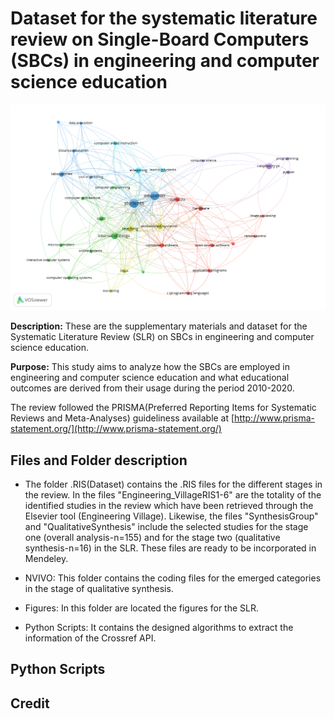 # Dataset for the systematic literature review on Single-Board Computers (SBCs) in engineering and computer science education

<img src="https://github.com/Uniminutoarduino/SBCReview/blob/main/Figures/Fig3.png?raw=true">

**Description:** These are the supplementary materials and dataset for the Systematic Literature Review (SLR) on SBCs in engineering and computer science education. 

**Purpose:** This study aims to analyze how the SBCs are employed in engineering and computer science education and what educational outcomes are derived from their usage during the period 2010-2020.

The review followed the PRISMA(Preferred Reporting Items for Systematic Reviews and Meta-Analyses) guideliness available at [http://www.prisma-statement.org/](http://www.prisma-statement.org/) 

## Files and Folder description

- The folder .RIS(Dataset) contains the .RIS files for the different stages in the review. In the files "Engineering_VillageRIS1-6" are the totality of the identified studies in the review which have been retrieved through the Elsevier tool (Engineering Village). Likewise, the files "SynthesisGroup" and "QualitativeSynthesis" include the selected studies for the stage one (overall analysis-n=155) and for the stage two (qualitative synthesis-n=16) in the SLR. These files are ready to be incorporated in Mendeley. 

- NVIVO: This folder contains the coding files for the emerged categories in the stage of qualitative synthesis. 

- Figures: In this folder are located the figures for the SLR. 

- Python Scripts: It contains the designed algorithms to extract the information of the Crossref API. 

## Python Scripts

## Credit
